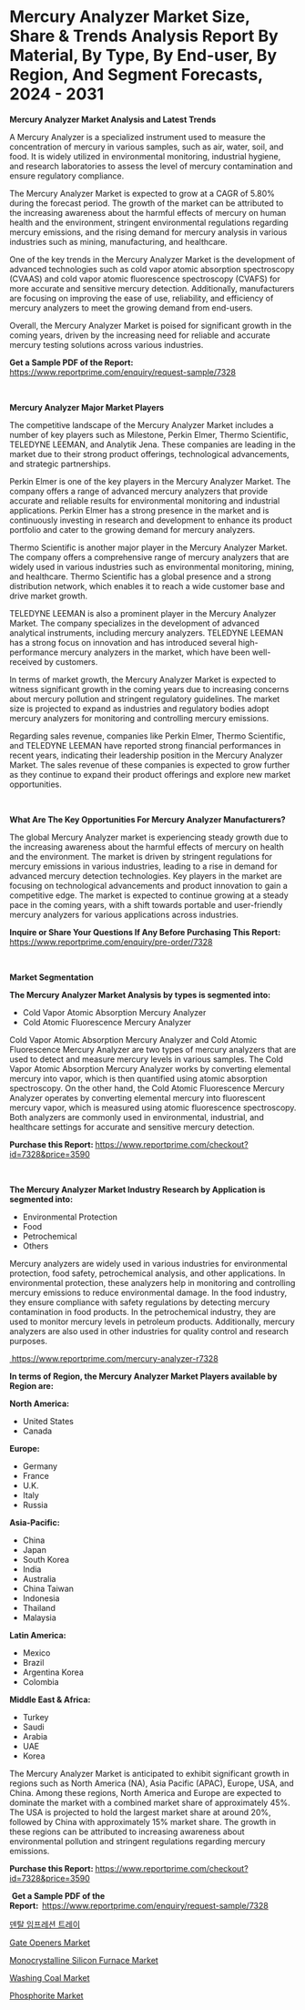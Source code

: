 <p><h1>Mercury Analyzer Market Size, Share & Trends Analysis Report By Material, By Type, By End-user, By Region, And Segment Forecasts, 2024 - 2031</h1></p><p><strong>Mercury Analyzer Market Analysis and Latest Trends</strong></p>
<p><p>A Mercury Analyzer is a specialized instrument used to measure the concentration of mercury in various samples, such as air, water, soil, and food. It is widely utilized in environmental monitoring, industrial hygiene, and research laboratories to assess the level of mercury contamination and ensure regulatory compliance.</p><p>The Mercury Analyzer Market is expected to grow at a CAGR of 5.80% during the forecast period. The growth of the market can be attributed to the increasing awareness about the harmful effects of mercury on human health and the environment, stringent environmental regulations regarding mercury emissions, and the rising demand for mercury analysis in various industries such as mining, manufacturing, and healthcare.</p><p>One of the key trends in the Mercury Analyzer Market is the development of advanced technologies such as cold vapor atomic absorption spectroscopy (CVAAS) and cold vapor atomic fluorescence spectroscopy (CVAFS) for more accurate and sensitive mercury detection. Additionally, manufacturers are focusing on improving the ease of use, reliability, and efficiency of mercury analyzers to meet the growing demand from end-users.</p><p>Overall, the Mercury Analyzer Market is poised for significant growth in the coming years, driven by the increasing need for reliable and accurate mercury testing solutions across various industries.</p></p>
<p><strong>Get a Sample PDF of the Report:&nbsp;</strong> <a href="https://www.reportprime.com/enquiry/request-sample/7328">https://www.reportprime.com/enquiry/request-sample/7328</a></p>
<p>&nbsp;</p>
<p><strong>Mercury Analyzer Major Market Players</strong></p>
<p><p>The competitive landscape of the Mercury Analyzer Market includes a number of key players such as Milestone, Perkin Elmer, Thermo Scientific, TELEDYNE LEEMAN, and Analytik Jena. These companies are leading in the market due to their strong product offerings, technological advancements, and strategic partnerships.</p><p>Perkin Elmer is one of the key players in the Mercury Analyzer Market. The company offers a range of advanced mercury analyzers that provide accurate and reliable results for environmental monitoring and industrial applications. Perkin Elmer has a strong presence in the market and is continuously investing in research and development to enhance its product portfolio and cater to the growing demand for mercury analyzers.</p><p>Thermo Scientific is another major player in the Mercury Analyzer Market. The company offers a comprehensive range of mercury analyzers that are widely used in various industries such as environmental monitoring, mining, and healthcare. Thermo Scientific has a global presence and a strong distribution network, which enables it to reach a wide customer base and drive market growth.</p><p>TELEDYNE LEEMAN is also a prominent player in the Mercury Analyzer Market. The company specializes in the development of advanced analytical instruments, including mercury analyzers. TELEDYNE LEEMAN has a strong focus on innovation and has introduced several high-performance mercury analyzers in the market, which have been well-received by customers.</p><p>In terms of market growth, the Mercury Analyzer Market is expected to witness significant growth in the coming years due to increasing concerns about mercury pollution and stringent regulatory guidelines. The market size is projected to expand as industries and regulatory bodies adopt mercury analyzers for monitoring and controlling mercury emissions.</p><p>Regarding sales revenue, companies like Perkin Elmer, Thermo Scientific, and TELEDYNE LEEMAN have reported strong financial performances in recent years, indicating their leadership position in the Mercury Analyzer Market. The sales revenue of these companies is expected to grow further as they continue to expand their product offerings and explore new market opportunities.</p></p>
<p>&nbsp;</p>
<p><strong>What Are The Key Opportunities For Mercury Analyzer Manufacturers?</strong></p>
<p><p>The global Mercury Analyzer market is experiencing steady growth due to the increasing awareness about the harmful effects of mercury on health and the environment. The market is driven by stringent regulations for mercury emissions in various industries, leading to a rise in demand for advanced mercury detection technologies. Key players in the market are focusing on technological advancements and product innovation to gain a competitive edge. The market is expected to continue growing at a steady pace in the coming years, with a shift towards portable and user-friendly mercury analyzers for various applications across industries.</p></p>
<p><strong>Inquire or Share Your Questions If Any Before Purchasing This Report:</strong> <a href="https://www.reportprime.com/enquiry/pre-order/7328">https://www.reportprime.com/enquiry/pre-order/7328</a></p>
<p>&nbsp;</p>
<p><strong>Market Segmentation</strong></p>
<p><strong>The Mercury Analyzer Market Analysis by types is segmented into:</strong></p>
<p><ul><li>Cold Vapor Atomic Absorption Mercury Analyzer</li><li>Cold Atomic Fluorescence Mercury Analyzer</li></ul></p>
<p><p>Cold Vapor Atomic Absorption Mercury Analyzer and Cold Atomic Fluorescence Mercury Analyzer are two types of mercury analyzers that are used to detect and measure mercury levels in various samples. The Cold Vapor Atomic Absorption Mercury Analyzer works by converting elemental mercury into vapor, which is then quantified using atomic absorption spectroscopy. On the other hand, the Cold Atomic Fluorescence Mercury Analyzer operates by converting elemental mercury into fluorescent mercury vapor, which is measured using atomic fluorescence spectroscopy. Both analyzers are commonly used in environmental, industrial, and healthcare settings for accurate and sensitive mercury detection.</p></p>
<p><strong>Purchase this Report:&nbsp;</strong><a href="https://www.reportprime.com/checkout?id=7328&price=3590">https://www.reportprime.com/checkout?id=7328&price=3590</a></p>
<p>&nbsp;</p>
<p><strong>The Mercury Analyzer Market Industry Research by Application is segmented into:</strong></p>
<p><ul><li>Environmental Protection</li><li>Food</li><li>Petrochemical</li><li>Others</li></ul></p>
<p><p>Mercury analyzers are widely used in various industries for environmental protection, food safety, petrochemical analysis, and other applications. In environmental protection, these analyzers help in monitoring and controlling mercury emissions to reduce environmental damage. In the food industry, they ensure compliance with safety regulations by detecting mercury contamination in food products. In the petrochemical industry, they are used to monitor mercury levels in petroleum products. Additionally, mercury analyzers are also used in other industries for quality control and research purposes.</p></p>
<p><a href="https://www.reportprime.com/mercury-analyzer-r7328">&nbsp;https://www.reportprime.com/mercury-analyzer-r7328</a></p>
<p><strong>In terms of Region, the Mercury Analyzer Market Players available by Region are:</strong></p>
<p>
    <p> <strong> North America: </strong>
        <ul>
            <li>United States</li>
            <li>Canada</li>
        </ul>
        </p> 
    <p> <strong> Europe: </strong>
        <ul>
            <li>Germany</li>
            <li>France</li>
            <li>U.K.</li>
            <li>Italy</li>
            <li>Russia</li>
        </ul>
        </p> 
    <p> <strong> Asia-Pacific: </strong>
        <ul>
            <li>China</li>
            <li>Japan</li>
            <li>South Korea</li>
            <li>India</li>
            <li>Australia</li>
            <li>China Taiwan</li>
            <li>Indonesia</li>
            <li>Thailand</li>
            <li>Malaysia</li>
        </ul>
        </p> 
    <p> <strong> Latin America: </strong>
        <ul>
            <li>Mexico</li>
            <li>Brazil</li>
            <li>Argentina Korea</li>
            <li>Colombia</li>
        </ul>
        </p> 
    <p> <strong> Middle East & Africa: </strong>
        <ul>
            <li>Turkey</li>
            <li>Saudi</li>
            <li>Arabia</li>
            <li>UAE</li>
            <li>Korea</li>
        </ul>
    </p>
    </p>
<p><p>The Mercury Analyzer Market is anticipated to exhibit significant growth in regions such as North America (NA), Asia Pacific (APAC), Europe, USA, and China. Among these regions, North America and Europe are expected to dominate the market with a combined market share of approximately 45%. The USA is projected to hold the largest market share at around 20%, followed by China with approximately 15% market share. The growth in these regions can be attributed to increasing awareness about environmental pollution and stringent regulations regarding mercury emissions.</p></p>
<p><strong>Purchase this Report: </strong><a href="https://www.reportprime.com/checkout?id=7328&price=3590">https://www.reportprime.com/checkout?id=7328&price=3590</a></p>
<p>&nbsp;<strong>Get a Sample PDF of the Report:&nbsp;&nbsp;</strong><a href="https://www.reportprime.com/enquiry/request-sample/7328">https://www.reportprime.com/enquiry/request-sample/7328</a></p>
<p><strong></strong></p>
<p><p><a href="https://github.com/iansanftyord09878/Market-Research-Report-List-1/blob/main/921372822615.md">덴탈 임프레션 트레이</a></p><p><a href="https://github.com/yemakinde/Market-Research-Report-List-2/blob/main/gate-openers-market.md">Gate Openers Market</a></p><p><a href="https://github.com/jsmusil/Market-Research-Report-List-2/blob/main/monocrystalline-silicon-furnace-market.md">Monocrystalline Silicon Furnace Market</a></p><p><a href="https://www.linkedin.com/pulse/global-washing-coal-market-types-applications-major-tm2le?trackingId=LPSZlxKlJYmCSPO6SqdfZQ%3D%3D">Washing Coal Market</a></p><p><a href="https://www.linkedin.com/pulse/phosphorite-market-size-2024-2031-global-industrial-xfbme?trackingId=a0VZ21qXXOqkYJy%2BslmKrw%3D%3D">Phosphorite Market</a></p></p>